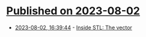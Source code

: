 # [Published on 2023-08-02](index.md)

* [2023-08-02, 16:39:44](https://lobste.rs/s/kgmypt/inside_stl_vector) - [Inside STL: The vector](https://devblogs.microsoft.com/oldnewthing/20230802-00/?p=108524)
